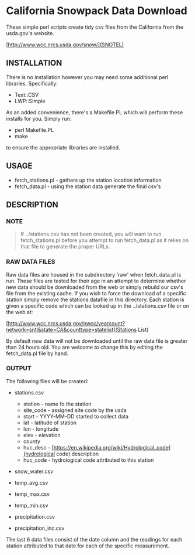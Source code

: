# California Snowpack Data Download

These simple perl scripts create tidy csv files from the California
from the usda.gov's website.

[http://www.wcc.nrcs.usda.gov/snow/](SNOTEL)

## INSTALLATION

There is no installation however you may need some additional 
perl libraries. Specifically:

* Text::CSV
* LWP::Simple

As an added convenience, there's a Makefile.PL which will perform
these installs for you. Simply run:

* perl Makefile.PL
* make

to ensure the appropriate libraries are installed.

## USAGE

* fetch_stations.pl - gathers up the station location information
* fetch_data.pl - using the station data generate the final csv's

## DESCRIPTION

### NOTE

> If ../stations.csv has not been created, you will want to run
  fetch_stations.pl before you attempt to run fetch_data.pl as
  it relies on that file to generate the proper URLs.

### RAW DATA FILES

Raw data files are housed in the subdirectory 'raw' when
fetch_data.pl is run. These files are tested for their age in
an attempt to determine whether new data should be downloaded
from the web or simply rebuild our csv's file from the existing
cache.  If you wish to force the download of a specific station
simply remove the stations datafile in this directory. Each 
station is given a specific code which can be looked up in the
../stations.csv file or on the web at:

[http://www.wcc.nrcs.usda.gov/nwcc/yearcount?network=sntl&state=CA&counttype=statelist](Stations List)

By default new data will not be downloaded until the raw
data file is greater than 24 hours old. You are welcome to 
change this by editing the fetch_data.pl file by hand.

### OUTPUT

The following files will be created:

* stations.csv
  * station - name fo the station
  * site_code - assigned site code by the usda
  * start - YYYY-MM-DD started to collect data
  * lat - latitude of station
  * lon - longitude
  * elev - elevation
  * county
  * huc_desc - [https://en.wikipedia.org/wiki/Hydrological_code](hydrological code) description
  * huc_code - hydrological code attributed to this station

* snow_water.csv
* temp_avg.csv
* temp_max.csv
* temp_min.csv
* precipitation.csv
* precipitation_inc.csv

The last 6 data files consist of the date column and the readings
for each station attributed to that date for each of the specific
measurement.

